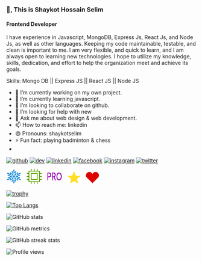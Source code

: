 ### 👋, This is Shaykot Hossain Selim
####  Frontend Developer 

I have experience in Javascript, MongoDB, Express Js, React Js, and Node Js, as well as other languages. Keeping my code maintainable, testable, and clean is important to me. I am very flexible, and quick to learn, and I am always open to learning new technologies. I hope to utilize my knowledge, skills, dedication, and effort to help the organization meet and achieve its goals.

Skills: Mongo DB || Express JS || React JS || Node JS 

- 🔭 I’m currently working on my own project. 
- 🌱 I’m currently learning javascript. 
- 👯 I’m looking to collaborate on github. 
- 🤔 I’m looking for help with new 
- 💬 Ask me about web design & web development. 
- 📫 How to reach me: linkedin 
- 😄 Pronouns: shaykotselim 
- ⚡ Fun fact: playing badminton & chess 
- 

[<img src='https://cdn.jsdelivr.net/npm/simple-icons@3.0.1/icons/github.svg' alt='github' height='40'>](https://github.com/shaykotselim)  [<img src='https://cdn.jsdelivr.net/npm/simple-icons@3.0.1/icons/dev-dot-to.svg' alt='dev' height='40'>](https://dev.to/shaykotselim)  [<img src='https://cdn.jsdelivr.net/npm/simple-icons@3.0.1/icons/linkedin.svg' alt='linkedin' height='40'>](https://www.linkedin.com/in/shaykotselim/)  [<img src='https://cdn.jsdelivr.net/npm/simple-icons@3.0.1/icons/facebook.svg' alt='facebook' height='40'>](https://www.facebook.com/md.shaykot.336)  [<img src='https://cdn.jsdelivr.net/npm/simple-icons@3.0.1/icons/instagram.svg' alt='instagram' height='40'>](https://www.instagram.com/shaykotselim/)  [<img src='https://cdn.jsdelivr.net/npm/simple-icons@3.0.1/icons/twitter.svg' alt='twitter' height='40'>](https://twitter.com/shaykotselim)  

<a href='https://archiveprogram.github.com/'><img src='https://raw.githubusercontent.com/acervenky/animated-github-badges/master/assets/acbadge.gif' width='40' height='40'></a> <a href='https://docs.github.com/en/developers'><img src='https://raw.githubusercontent.com/acervenky/animated-github-badges/master/assets/devbadge.gif' width='40' height='40'></a> <a href='https://github.com/pricing'><img src='https://raw.githubusercontent.com/acervenky/animated-github-badges/master/assets/pro.gif' width='40' height='40'></a> <a href='https://stars.github.com/'><img src='https://raw.githubusercontent.com/acervenky/animated-github-badges/master/assets/starbadge.gif' width='35' height='35'></a> <a href='https://docs.github.com/en/github/supporting-the-open-source-community-with-github-sponsors'><img src='https://raw.githubusercontent.com/acervenky/animated-github-badges/master/assets/sponsorbadge.gif' width='35' height='35'></a> 

[![trophy](https://github-profile-trophy.vercel.app/?username=shaykotselim)](https://github.com/ryo-ma/github-profile-trophy)

[![Top Langs](https://github-readme-stats.vercel.app/api/top-langs/?username=shaykotselim)](https://github.com/anuraghazra/github-readme-stats)

![GitHub stats](https://github-readme-stats.vercel.app/api?username=shaykotselim&show_icons=true&count_private=true)  

 

![GitHub metrics](https://metrics.lecoq.io/shaykotselim)  

![GitHub streak stats](https://github-readme-streak-stats.herokuapp.com/?user=shaykotselim)  

![Profile views](https://gpvc.arturio.dev/shaykotselim)  
